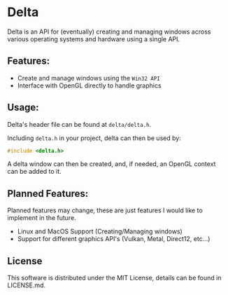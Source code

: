 
# Delta
Delta is an API for (eventually) creating and managing windows across various
operating systems and hardware using a single API.

## Features:
- Create and manage windows using the `Win32 API`
- Interface with OpenGL directly to handle graphics

## Usage:
Delta's header file can be found at `delta/delta.h`.

Including `delta.h` in your project, delta can then be used by: 
```c
#include <delta.h>
```
A delta window can then be created, and, if needed, an OpenGL context can be added to it.

## Planned Features:
 Planned features may change, these are just features I would like to implement in the future.
- Linux and MacOS Support (Creating/Managing windows)
- Support for different graphics API's (Vulkan, Metal, Direct12, etc...)

## License
This software is distributed under the MIT License, details can be found in LICENSE.md.
